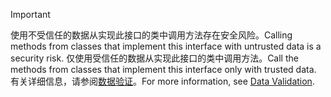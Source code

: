 > [!IMPORTANT]
> <span data-ttu-id="c73e0-101">使用不受信任的数据从实现此接口的类中调用方法存在安全风险。</span><span class="sxs-lookup"><span data-stu-id="c73e0-101">Calling methods from classes that implement this interface with untrusted data is a security risk.</span></span> <span data-ttu-id="c73e0-102">仅使用受信任的数据从实现此接口的类中调用方法。</span><span class="sxs-lookup"><span data-stu-id="c73e0-102">Call the methods from classes that implement this interface only with trusted data.</span></span> <span data-ttu-id="c73e0-103">有关详细信息，请参阅[数据验证](https://www.owasp.org/index.php/Data_Validation)。</span><span class="sxs-lookup"><span data-stu-id="c73e0-103">For more information, see [Data Validation](https://www.owasp.org/index.php/Data_Validation).</span></span>